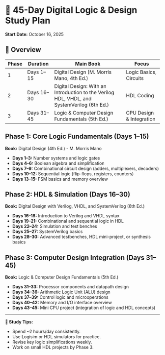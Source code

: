 # 📘 45-Day Digital Logic & Design Study Plan

**Start Date:** October 16, 2025

## 🔹 Overview
| Phase | Duration | Main Book | Focus |
|-------|-----------|------------|-------------|
| 1 | Days 1–15 | Digital Design (M. Morris Mano, 4th Ed.) | Logic Basics, Circuits |
| 2 | Days 16–30 | Digital Design: With an Introduction to the Verilog HDL, VHDL, and SystemVerilog (6th Ed.) | HDL Coding |
| 3 | Days 31–45 | Logic & Computer Design Fundamentals (5th Ed.) | CPU Design & Integration |

## Phase 1: Core Logic Fundamentals (Days 1–15)
**Book:** Digital Design (4th Ed.) - M. Morris Mano

- **Days 1–3:** Number systems and logic gates
- **Days 4–6:** Boolean algebra and simplification
- **Days 7–9:** Combinational circuit design (adders, multiplexers, decoders)
- **Days 10–12:** Sequential logic (flip-flops, registers, counters)
- **Days 13–15:** FSM basics and memory overview

## Phase 2: HDL & Simulation (Days 16–30)
**Book:** Digital Design with Verilog, VHDL, and SystemVerilog (6th Ed.)

- **Days 16–18:** Introduction to Verilog and VHDL syntax
- **Days 19–21:** Combinational and sequential logic in HDL
- **Days 22–24:** Simulation and test benches
- **Days 25–27:** SystemVerilog basics
- **Days 28–30:** Advanced testbenches, HDL mini-project, or synthesis basics

## Phase 3: Computer Design Integration (Days 31–45)
**Book:** Logic & Computer Design Fundamentals (5th Ed.)

- **Days 31–33:** Processor components and datapath design
- **Days 34–36:** Arithmetic Logic Unit (ALU) design
- **Days 37–39:** Control logic and microoperations
- **Days 40–42:** Memory and I/O interface overview
- **Days 43–45:** Mini CPU project (integration of logic and HDL concepts)

---
**🧠 Study Tips:**
- Spend ~2 hours/day consistently.
- Use Logisim or HDL simulators for practice.
- Revise key logic simplifications weekly.
- Work on small HDL projects by Phase 3.
